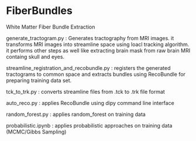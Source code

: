 # FiberBundles
White Matter Fiber Bundle Extraction

generate_tractogram.py : Generates tractography from MRI images. it transforms MRI images into streamline space 
                          using loacl tracking algorithm. it performs other steps as well like extracting brain mask from raw 
                          brain MRI containg skull and eyes.
                          
streamline_registration_and_recobundle.py : registers the generated tractograms to common space and extracts bundles 
                                            using RecoBundle for preparing training data set.
                   
tck_to_trk.py : converts streamline files from .tck to .trk file format
                   
auto_reco.py : applies RecoBundle using dipy command line interface

random_forest.py : applies random_forest on training data

probabilistic.ipynb : applies probabilistic approaches on training data (MCMC/Gibbs Sampling)
